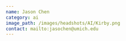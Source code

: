 ```yaml
---
name: Jason Chen
category: ai
image_path: /images/headshots/AI/Kirby.png
contact: mailto:jasochen@umich.edu
---
```

